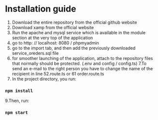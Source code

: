 # Installation guide

1. Download the entire repository from the official github website
2. Download xamp from the official website
3. Run the apache and mysql service which is available in the module section at the very top of the application
4. go to http: // localhost: 8080 / phpmyadmin
5. go to the import tab, and then add the previously downloaded service_oreders.sql file
6. for smoother launching of the application, attach to the repository files that normally should be protected. (.env and config / config.ts)
   7.To send an e-mail to the right person you have to change the name of the recipient in line 52.route.ts or 61 order.route.ts
8. In the project directory, you run:

### `npm install`

9.Then, run:

### `npm start`

